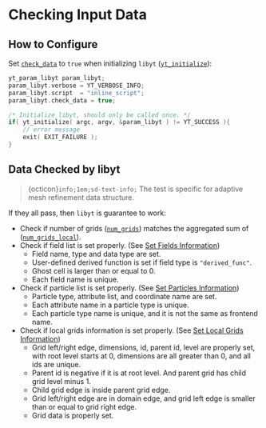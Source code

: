 # Checking Input Data

## How to Configure
Set [`check_data`](../libyt-api/yt_initialize.md#yt_param_libyt) to `true` when initializing `libyt` ([`yt_initialize`](../libyt-api/yt_initialize.md#yt_initialize)):
```c++
yt_param_libyt param_libyt;
param_libyt.verbose = YT_VERBOSE_INFO;
param_libyt.script  = "inline_script";
param_libyt.check_data = true;

/* Initialize libyt, should only be called once. */
if( yt_initialize( argc, argv, &param_libyt ) != YT_SUCCESS ){
    // error message
    exit( EXIT_FAILURE );
}
```

## Data Checked by libyt

> {octicon}`info;1em;sd-text-info;` The test is specific for adaptive mesh refinement data structure.

If they all pass, then `libyt` is guarantee to work:
- Check if number of grids ([`num_grids`](../libyt-api/yt_set_parameters.md#yt_param_yt)) matches the aggregated sum of ([`num_grids_local`](../libyt-api/yt_set_parameters.md#yt_param_yt)).
- Check if field list is set properly. (See [Set Fields Information](../libyt-api/field/yt_get_fieldsptr.md#yt_get_fieldsptr----set-field-information))
  - Field name, type and data type are set.
  - User-defined derived function is set if field type is `"derived_func"`.
  - Ghost cell is larger than or equal to 0.
  - Each field name is unique.
- Check if particle list is set properly. (See [Set Particles Information](../libyt-api/yt_get_particlesptr.md#yt_get_particlesptr----set-particle-information))
  - Particle type, attribute list, and coordinate name are set.
  - Each attribute name in a particle type is unique.
  - Each particle type name is unique, and it is not the same as frontend name.
- Check if local grids information is set properly. (See [Set Local Grids Information](../libyt-api/yt_get_gridsptr.md#yt_get_gridsptr----set-local-grids-information))
  - Grid left/right edge, dimensions, id, parent id, level are properly set, with root level starts at 0, dimensions are all greater than 0, and all ids are unique.
  - Parent id is negative if it is at root level. And parent grid has child grid level minus 1.
  - Child grid edge is inside parent grid edge.
  - Grid left/right edge are in domain edge, and grid left edge is smaller than or equal to grid right edge.
  - Grid data is properly set.
